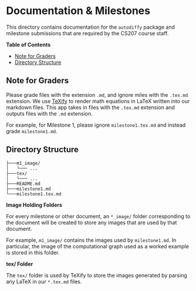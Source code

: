 # Documentation \& Milestones

This directory contains documentation for the `autodiffy` package and milestone submissions that are required by the CS207 course staff.

<!-- START doctoc generated TOC please keep comment here to allow auto update -->
<!-- DON'T EDIT THIS SECTION, INSTEAD RE-RUN doctoc TO UPDATE -->
**Table of Contents**

- [Note for Graders](#note-for-graders)
- [Directory Structure](#directory-structure)

<!-- END doctoc generated TOC please keep comment here to allow auto update -->

## Note for Graders

Please grade files with the extension `.md`, and ignore miles with the `.tex.md` extension. We use [TeXify](https://github.com/agurodriguez/github-texify) to render math equations in LaTeX written into our markdown files. This app takes in files with the `.tex.md` extension and outputs files with the `.md` extension.

For example, for Milestone 1, please ignore `milestone1.tex.md` and instead grade `milestone1.md`.

## Directory Structure

```
├───m1_image/
│   └─── ...
├───tex/
│   └─── ...
├───README.md
├───milestone1.md
└───milestone1.tex.md
```

**Image Holding Folders**

For every milestone or other document, an `*_image/` folder corresponding to the document will be created to store any images that are used by that document.

For example, `m1_image/` contains the images used by `milestone1.md`. In particular, the image of the computational graph used as a worked example is stored in this folder.

**tex/ Folder**

The `tex/` folder is used by TeXify to store the images generated by parsing any LaTeX in our `*.tex.md` files.